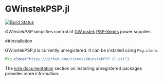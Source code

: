 # GWinstekPSP.jl

[![Build Status](https://travis-ci.org/cstook/GWinstekPSP.jl.svg?branch=master)](https://travis-ci.org/cstook/GWinstekPSP.jl)

*GWinstekPSP* simplifies control of [GW instek](http://www.gwinstek.com) [PSP-Series](http://www.gwinstek.com/en-global/products/DC_Power_Supply/Programmable_Single_Channel_DC_Power_Supplies/PSP-Series) power supplies.

##Installation

GWinstekPSP.jl is currently unregistered.  It can be installed using ```Pkg.clone```.
```julia
Pkg.clone("https://github.com/cstook/GWinstekPSP.jl.git")
```
The [julia documentation](http://docs.julialang.org) section on installing unregistered packages provides more information.